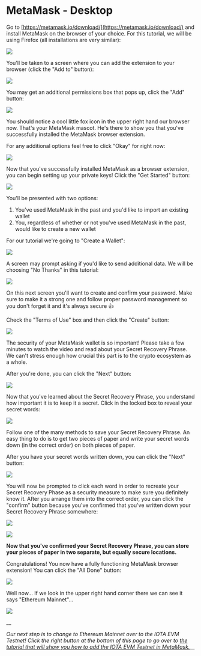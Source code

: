 # MetaMask - Desktop

Go to [https://metamask.io/download/](https://metamask.io/download/) and install MetaMask on the browser of your choice. For this tutorial, we will be using Firefox (all installations are very similar):

![](<../../../.gitbook/assets/image (12) (1) (1).png>)

You'll be taken to a screen where you can add the extension to your browser (click the "Add to" button):

![](<../../../.gitbook/assets/image (9) (1) (1) (1).png>)

You may get an additional permissions box that pops up, click the "Add" button:

![](<../../../.gitbook/assets/image (20) (1).png>)

You should notice a cool little fox icon in the upper right hand our browser now. That's your MetaMask mascot. He's there to show you that you've successfully installed the MetaMask browser extension.&#x20;

For any additional options feel free to click "Okay" for right now:

![](<../../../.gitbook/assets/image (10) (1) (1) (1).png>)

Now that you've successfully installed MetaMask as a browser extension, you can begin setting up your private keys! Click the "Get Started" button:

![](<../../../.gitbook/assets/image (6) (1).png>)

You'll be presented with two options:

1. You've used MetaMask in the past and you'd like to import an existing wallet
2. You, regardless of whether or not you've used MetaMask in the past, would like to create a new wallet

For our tutorial we're going to "Create a Wallet":

![](<../../../.gitbook/assets/image (3) (1).png>)

A screen may prompt asking if you'd like to send additional data. We will be choosing "No Thanks" in this tutorial:

![](<../../../.gitbook/assets/image (1).png>)

On this next screen you'll want to create and confirm your password. Make sure to make it a strong one and follow proper password management so you don't forget it and it's always secure :thumbsup:

Check the "Terms of Use" box and then click the "Create" button:

![](<../../../.gitbook/assets/image (23) (1) (1) (1).png>)

The security of your MetaMask wallet is so important! Please take a few minutes to watch the video and read about your Secret Recovery Phrase. We can't stress enough how crucial this part is to the crypto ecosystem as a whole.

After you're done, you can click the "Next" button:

![](<../../../.gitbook/assets/image (19) (1).png>)

Now that you've learned about the Secret Recovery Phrase, you understand how important it is to keep it a secret. Click in the locked box to reveal your secret words:

![](<../../../.gitbook/assets/image (1) (1).png>)

Follow one of the many methods to save your Secret Recovery Phrase. An easy thing to do is to get two pieces of paper and write your secret words down (in the correct order) on both pieces of paper.

After you have your secret words written down, you can click the "Next" button:

![](<../../../.gitbook/assets/image (8) (1) (1).png>)

You will now be prompted to click each word in order to recreate your Secret Recovery Phase as a security measure to make sure you definitely know it. After you arrange them into the correct order, you can click the "confirm" button because you've confirmed that you've written down your Secret Recovery Phrase somewhere:

![](<../../../.gitbook/assets/image (22) (1) (1) (1) (1).png>)

![](<../../../.gitbook/assets/image (14) (1) (1).png>)

**Now that you've confirmed your Secret Recovery Phrase, you can store your pieces of paper in two separate, but equally secure locations.**



Congratulations! You now have a fully functioning MetaMask browser extension! You can click the "All Done" button:

![](<../../../.gitbook/assets/image (18) (1) (1).png>)

Well now... If we look in the upper right hand corner there we can see it says "Ethereum Mainnet"...&#x20;

![](<../../../.gitbook/assets/image (21) (1) (1).png>)

__

_Our next step is to change to Ethereum Mainnet over to the IOTA EVM Testnet! Click the right button at the bottom of this page to go over to_ [_the tutorial that will show you how to add the IOTA EVM Testnet in MetaMask._](adding-the-iota-evm-network-desktop.md)__
